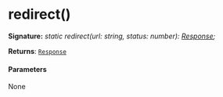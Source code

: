 # redirect()





**Signature:** _static redirect(url: string, status: number): [Response](../../web-apis/class/response.md);_

**Returns**: [`Response`](../../web-apis/class/response.md)





#### Parameters
None


